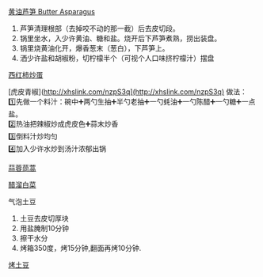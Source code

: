 [黄油芦笋 Butter Asparagus](https://www.youtube.com/watch?v=sYpsUDO3uqk)
1. 芦笋清理根部（去掉咬不动的那一截）后去皮切段。
2. 锅里坐水，入少许黄油、糖和盐。烧开后下芦笋煮熟，捞出装盘。
3. 锅里烧黄油化开，爆香葱末（葱白），下芦笋上。
4. 洒少许盐和胡椒粉，切柠檬半个（可视个人口味挤柠檬汁）摆盘

[西红柿炒蛋](https://www.youtube.com/watch?v=k_YkQSTvjLk)

[虎皮青椒](http://xhslink.com/nzpS3q](http://xhslink.com/nzpS3q)
做法：  
1️⃣先做一个料汁：碗中➕两勺生抽➕半勺老抽➕一勺蚝油➕一勺陈醋➕一勺糖➕一点盐。  
2️⃣热油把辣椒炒成虎皮色➕蒜末炒香  
3️⃣倒料汁炒均匀  
4️⃣加入少许水炒到汤汁浓郁出锅

[蒜蓉茼蒿](https://www.youtube.com/watch?v=PjyKzG27wow)

[醋溜白菜](https://www.youtube.com/watch?v=9KpXVQtHniA)

气泡土豆
1. 土豆去皮切厚块
2. 用盐腌制10分钟
3. 擦干水分
4. 烤箱350度，烤15分钟,翻面再烤10分钟.

[烤土豆](https://www.youtube.com/watch?v=cx2cOSMGzzI)
